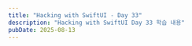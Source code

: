 ```yaml
---
title: "Hacking with SwiftUI - Day 33"
description: "Hacking with SwiftUI Day 33 학습 내용"
pubDate: 2025-08-13
---
```

